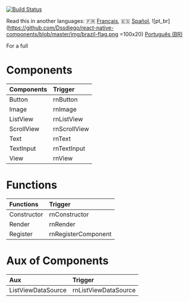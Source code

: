 [![Build Status](https://travis-ci.org/Dssdiego/react-native-components.svg?branch=master)](https://travis-ci.org/Dssdiego/react-native-components)

Read this in another languages: :fr: [Français](), :es: [Spañol](), ![pt_br](https://github.com/Dssdiego/react-native-components/blob/master/img/brazil-flag.png =100x20) [Português (BR)]()

For a full

# Components

| Components    | Trigger     |
| :-------------| :------------- |
| Button| rnButton       |
| Image| rnImage|
| ListView| rnListView|
| ScrollView | rnScrollView |
| Text| rnText |
| TextInput | rnTextInput |
| View| rnView|

# Functions

| Functions   | Trigger             |
| :---------  | :-------------      |
| Constructor | rnConstructor       |
| Render      | rnRender            |
| Register    | rnRegisterComponent |

# Aux of Components

| Aux                | Trigger              |
| :-------------     | :------------------- |
| ListViewDataSource | rnListViewDataSource |
